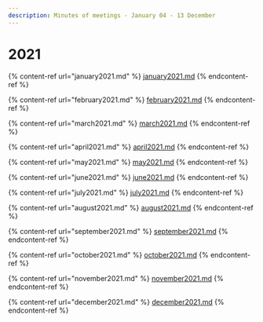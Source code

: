 ```yaml
---
description: Minutes of meetings - January 04 - 13 December
---
```


# 2021



{% content-ref url="january2021.md" %}
[january2021.md](january2021.md)
{% endcontent-ref %}

{% content-ref url="february2021.md" %}
[february2021.md](february2021.md)
{% endcontent-ref %}

{% content-ref url="march2021.md" %}
[march2021.md](march2021.md)
{% endcontent-ref %}

{% content-ref url="april2021.md" %}
[april2021.md](april2021.md)
{% endcontent-ref %}

{% content-ref url="may2021.md" %}
[may2021.md](may2021.md)
{% endcontent-ref %}

{% content-ref url="june2021.md" %}
[june2021.md](june2021.md)
{% endcontent-ref %}

{% content-ref url="july2021.md" %}
[july2021.md](july2021.md)
{% endcontent-ref %}

{% content-ref url="august2021.md" %}
[august2021.md](august2021.md)
{% endcontent-ref %}

{% content-ref url="september2021.md" %}
[september2021.md](september2021.md)
{% endcontent-ref %}

{% content-ref url="october2021.md" %}
[october2021.md](october2021.md)
{% endcontent-ref %}

{% content-ref url="november2021.md" %}
[november2021.md](november2021.md)
{% endcontent-ref %}

{% content-ref url="december2021.md" %}
[december2021.md](december2021.md)
{% endcontent-ref %}
